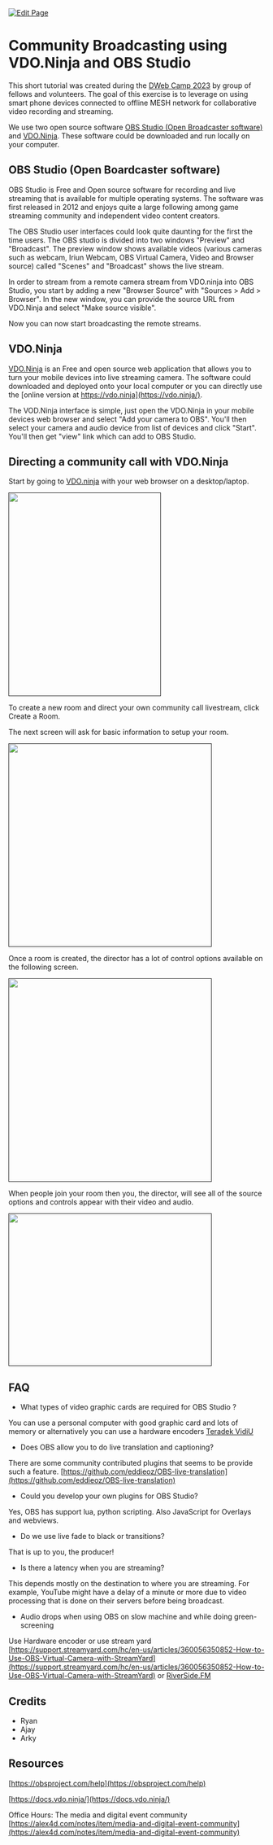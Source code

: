 <a href="https://github.com/henryquincy/zechub/edit/main/site/ZFAV_Club/Guides_for_Creators/Community_Broadcasting.md" target="_blank">
  <img src="https://img.shields.io/badge/Edit-blue" alt="Edit Page"/>
</a>

# Community Broadcasting using VDO.Ninja and OBS Studio

This short tutorial was created during the [DWeb Camp 2023](https://dwebcamp.org/) by group of fellows and volunteers. The goal of this exercise is to leverage on using smart phone devices connected to offline MESH network for collaborative video recording and streaming.

We use two open source software [OBS Studio (Open Broadcaster software)](https://obsproject.com/) and [VDO.Ninja](https://vdo.ninja/). These software could be downloaded and run locally on your computer.

## OBS Studio (Open Boardcaster software)

OBS Studio is Free and Open source software for recording and live streaming that is available for multiple operating systems. The software was first released in 2012 and enjoys quite a large following among game streaming community and independent video content creators.

The OBS Studio user interfaces could look quite daunting for the first the time users. The OBS studio is divided into two windows "Preview" and "Broadcast". The preview window shows available videos (various cameras such as webcam, Iriun Webcam, OBS Virtual Camera, Video and Browser source) called "Scenes" and "Broadcast" shows the live stream.

In order to stream from a remote camera stream from VDO.ninja into OBS Studio, you start by adding a new "Browser Source" with "Sources > Add > Browser". In the new window, you can provide the source URL from VDO.Ninja and select "Make source visible".

Now you can now start broadcasting the remote streams.

## VDO.Ninja

[VDO.Ninja](https://vdo.ninja/) is an Free and open source web application that allows you to turn your mobile devices into live streaming camera. The software could downloaded and deployed onto your local computer or you can directly use the [online version at https://vdo.ninja](https://vdo.ninja/).

The VOD.Ninja interface is simple, just open the VDO.Ninja in your mobile devices web browser and select "Add your camera to OBS". You'll then select your camera and audio device from list of devices and click "Start".  You'll then get "view" link which can add to OBS Studio.

## Directing a community call with VDO.Ninja

Start by going to [VDO.ninja](http://VDO.ninja) with your web browser on a desktop/laptop.

<a href="">
    <img src="https://images.spr.so/cdn-cgi/imagedelivery/j42No7y-dcokJuNgXeA0ig/8ded1b54-602b-4e66-af92-127990eff723/Screenshot_2023-08-23_162222/w=3840,quality=80" alt="" width="300" height="400"/>
</a>


To create a new room and direct your own community call livestream, click Create a Room.

The next screen will ask for basic information to setup your room.

<a href="">
    <img src="https://images.spr.so/cdn-cgi/imagedelivery/j42No7y-dcokJuNgXeA0ig/ae698696-7b4d-458e-8de0-58a198c36e73/Screenshot_2023-08-23_183900/w=3840,quality=80" alt="" width="400" height="400"/>
</a>

Once a room is created, the director has a lot of control options available on the following screen.

<a href="">
    <img src="https://images.spr.so/cdn-cgi/imagedelivery/j42No7y-dcokJuNgXeA0ig/35b43544-5114-4e74-ac41-9e8993fe62ea/Screenshot_2023-08-23_184015/w=3840,quality=80" alt="" width="400" height="400"/>
</a>


When people join your room then you, the director, will see all of the source options and controls appear with their video and audio.

<a href="">
    <img src="https://images.spr.so/cdn-cgi/imagedelivery/j42No7y-dcokJuNgXeA0ig/2247f187-b005-478e-9e5e-471cb8f070d3/Screenshot_2023-08-23_194136/w=3840,quality=80" alt="" width="400" height="300"/>
</a>


## FAQ

- What types of video graphic cards are required for OBS Studio ?

You can use a personal computer with good graphic card and lots of memory or alternatively you can use a hardware encoders [Teradek VidiU](https://www.bhphotovideo.com/c/product/1609186-REG/teradek_10_0235_vidiu_x_modem.html?gclid=EAIaIQobChMIl4aIo7zX_wIVDhqtBh0PgwhxEAAYAiAAEgInufD_BwE)
- Does OBS allow you to do live translation and captioning?

There are some community contributed plugins that seems to be provide such a feature. [https://github.com/eddieoz/OBS-live-translation](https://github.com/eddieoz/OBS-live-translation)

- Could you develop your own plugins for OBS Studio?

Yes,  OBS has support lua, python scripting. Also JavaScript for Overlays and webviews.

- Do we use live fade to black or transitions?

That is up to you, the producer!

- Is there a latency when you are streaming?

This depends mostly on the destination to where you are streaming. For example, YouTube might have a delay of a minute or more due to video processing that is done on their servers before being broadcast.

- Audio drops when using OBS on slow machine and while doing green-screening

Use Hardware encoder or use stream yard
[https://support.streamyard.com/hc/en-us/articles/360056350852-How-to-Use-OBS-Virtual-Camera-with-StreamYard](https://support.streamyard.com/hc/en-us/articles/360056350852-How-to-Use-OBS-Virtual-Camera-with-StreamYard) or [RiverSide.FM](http://riverside.fm/)

## Credits

- Ryan
- Ajay
- Arky

## Resources

[https://obsproject.com/help](https://obsproject.com/help)

[https://docs.vdo.ninja/](https://docs.vdo.ninja/)

Office Hours: The media and digital event community
[https://alex4d.com/notes/item/media-and-digital-event-community](https://alex4d.com/notes/item/media-and-digital-event-community)
